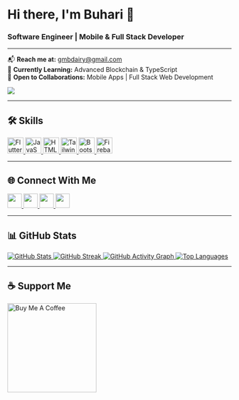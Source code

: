 # Hi there, I'm Buhari 👋  
### Software Engineer | Mobile & Full Stack Developer

---

📬 **Reach me at:** [gmbdairy@gmail.com](mailto:gmbdairy@gmail.com)  
🧠 **Currently Learning:** Advanced Blockchain & TypeScript  
🤝 **Open to Collaborations:** Mobile Apps | Full Stack Web Development  

<a href="https://www.github.com/al-mohad" target="_blank" rel="noreferrer">
  <img src="https://img.shields.io/github/followers/al-mohad?logo=github&style=for-the-badge&color=0891b2&labelColor=1c1917" />
</a>

---

## 🛠️ Skills

<p align="left">
  <a href="https://flutter.dev/" target="_blank" rel="noreferrer">
    <img src="https://raw.githubusercontent.com/danielcranney/readme-generator/main/public/icons/skills/flutter-colored.svg" width="36" height="36" alt="Flutter" />
  </a>
  <a href="https://developer.mozilla.org/en-US/docs/Web/JavaScript" target="_blank" rel="noreferrer">
    <img src="https://raw.githubusercontent.com/danielcranney/readme-generator/main/public/icons/skills/javascript-colored.svg" width="36" height="36" alt="JavaScript" />
  </a>
  <a href="https://developer.mozilla.org/en-US/docs/Glossary/HTML5" target="_blank" rel="noreferrer">
    <img src="https://raw.githubusercontent.com/danielcranney/readme-generator/main/public/icons/skills/html5-colored.svg" width="36" height="36" alt="HTML5" />
  </a>
  <a href="https://tailwindcss.com/" target="_blank" rel="noreferrer">
    <img src="https://raw.githubusercontent.com/danielcranney/readme-generator/main/public/icons/skills/tailwindcss-colored.svg" width="36" height="36" alt="TailwindCSS" />
  </a>
  <a href="https://getbootstrap.com/" target="_blank" rel="noreferrer">
    <img src="https://raw.githubusercontent.com/danielcranney/readme-generator/main/public/icons/skills/bootstrap-colored.svg" width="36" height="36" alt="Bootstrap" />
  </a>
  <a href="https://firebase.google.com/" target="_blank" rel="noreferrer">
    <img src="https://raw.githubusercontent.com/danielcranney/readme-generator/main/public/icons/skills/firebase-colored.svg" width="36" height="36" alt="Firebase" />
  </a>
</p>

---

## 🌐 Connect With Me

<p align="left">
  <a href="https://discord.com/users/al-mohad" target="_blank">
    <img src="https://raw.githubusercontent.com/danielcranney/readme-generator/main/public/icons/socials/discord.svg" width="32" height="32" />
  </a>
  <a href="https://www.github.com/al-mohad" target="_blank">
    <img src="https://raw.githubusercontent.com/danielcranney/readme-generator/main/public/icons/socials/github.svg" width="32" height="32" />
  </a>
  <a href="https://www.linkedin.com/in/buhari-muhammad-36718875/" target="_blank">
    <img src="https://raw.githubusercontent.com/danielcranney/readme-generator/main/public/icons/socials/linkedin.svg" width="32" height="32" />
  </a>
  <a href="https://www.twitter.com/__almohad" target="_blank">
    <img src="https://raw.githubusercontent.com/danielcranney/readme-generator/main/public/icons/socials/twitter.svg" width="32" height="32" />
  </a>
</p>

---

## 📊 GitHub Stats

<a href="https://github.com/al-mohad">
  <img src="https://github-readme-stats.vercel.app/api?username=al-mohad&show_icons=true&count_private=true&title_color=0891b2&text_color=ffffff&icon_color=0891b2&bg_color=1c1917&hide_border=true" alt="GitHub Stats" />
</a>

<a href="https://github.com/al-mohad">
  <img src="https://github-readme-streak-stats.herokuapp.com/?user=al-mohad&stroke=ffffff&background=1c1917&ring=0891b2&fire=0891b2&currStreakNum=ffffff&currStreakLabel=0891b2&sideNums=ffffff&sideLabels=ffffff&dates=ffffff&hide_border=true" alt="GitHub Streak" />
</a>

<a href="https://github.com/al-mohad">
  <img src="https://activity-graph.herokuapp.com/graph?username=al-mohad&bg_color=1c1917&color=ffffff&line=0891b2&point=ffffff&area_color=1c1917&area=true&hide_border=true&custom_title=GitHub%20Activity%20Graph" alt="GitHub Activity Graph" />
</a>

<a href="https://github.com/al-mohad">
  <img src="https://github-readme-stats.vercel.app/api/top-langs/?username=al-mohad&langs_count=8&layout=compact&title_color=0891b2&text_color=ffffff&bg_color=1c1917&hide_border=true" alt="Top Languages" />
</a>

---

## ☕ Support Me

<a href="https://www.buymeacoffee.com/almohad" target="_blank">
  <img src="https://cdn.buymeacoffee.com/buttons/v2/default-yellow.png" width="200" alt="Buy Me A Coffee" />
</a>

 
